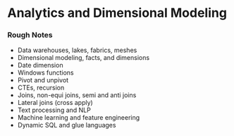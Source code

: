 # Analytics and Dimensional Modeling

### Rough Notes

* Data warehouses, lakes, fabrics, meshes
* Dimensional modeling, facts, and dimensions
* Date dimension
* Windows functions
* Pivot and unpivot
* CTEs, recursion
* Joins, non-equi joins, semi and anti joins
* Lateral joins (cross apply)
* Text processing and NLP
* Machine learning and feature engineering
* Dynamic SQL and glue languages

